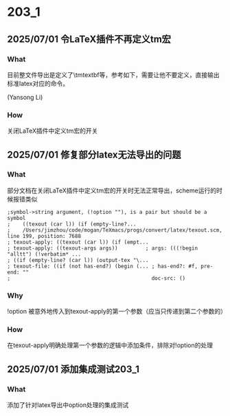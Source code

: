 # 203_1
## 2025/07/01 令LaTeX插件不再定义tm宏

### What
目前整文件导出是定义了\tmtextbf等，参考如下，需要让他不要定义，直接输出标准latex对应的命令。

(Yansong Li)

### How
关闭LaTeX插件中定义tm宏的开关

## 2025/07/01 修复部分latex无法导出的问题

### What
部分文档在关闭LaTeX插件中定义tm宏的开关时无法正常导出，scheme运行的时候报错类似
```
;symbol->string argument, (!option ""), is a pair but should be a symbol
;    ((texout (car l)) (if (empty-line?...
;    /Users/jimzhou/code/mogan/TeXmacs/progs/convert/latex/texout.scm, line 199, position: 7688
; texout-apply: ((texout (car l)) (if (empt...
; texout-apply: ((texout-args args))         ; args: (((!begin "alltt") (!verbatim* ...
; ((if (empty-line? (car l)) (output-tex "\...
; texout-file: ((if (not has-end?) (begin (... ; has-end?: #f, pre-end: ""
;                                              doc-src: ()

```

### Why
!option 被意外地传入到texout-apply的第一个参数（应当只传递到第二个参数的）

### How
在texout-apply明确处理第一个参数的逻辑中添加条件，排除对!option的处理


## 2025/07/01 添加集成测试203_1
### What
添加了针对latex导出中option处理的集成测试
